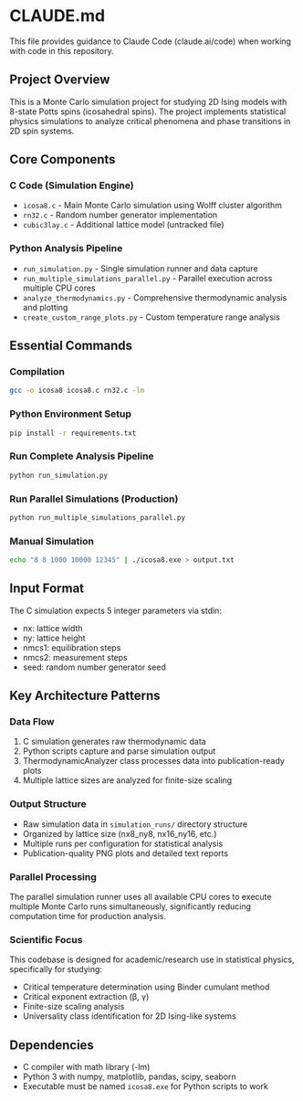 # CLAUDE.md

This file provides guidance to Claude Code (claude.ai/code) when working with code in this repository.

## Project Overview

This is a Monte Carlo simulation project for studying 2D Ising models with 8-state Potts spins (icosahedral spins). The project implements statistical physics simulations to analyze critical phenomena and phase transitions in 2D spin systems.

## Core Components

### C Code (Simulation Engine)
- `icosa8.c` - Main Monte Carlo simulation using Wolff cluster algorithm
- `rn32.c` - Random number generator implementation  
- `cubic3lay.c` - Additional lattice model (untracked file)

### Python Analysis Pipeline
- `run_simulation.py` - Single simulation runner and data capture
- `run_multiple_simulations_parallel.py` - Parallel execution across multiple CPU cores
- `analyze_thermodynamics.py` - Comprehensive thermodynamic analysis and plotting
- `create_custom_range_plots.py` - Custom temperature range analysis

## Essential Commands

### Compilation
```bash
gcc -o icosa8 icosa8.c rn32.c -lm
```

### Python Environment Setup
```bash
pip install -r requirements.txt
```

### Run Complete Analysis Pipeline
```bash
python run_simulation.py
```

### Run Parallel Simulations (Production)
```bash
python run_multiple_simulations_parallel.py
```

### Manual Simulation
```bash
echo "8 8 1000 10000 12345" | ./icosa8.exe > output.txt
```

## Input Format
The C simulation expects 5 integer parameters via stdin:
- nx: lattice width
- ny: lattice height  
- nmcs1: equilibration steps
- nmcs2: measurement steps
- seed: random number generator seed

## Key Architecture Patterns

### Data Flow
1. C simulation generates raw thermodynamic data
2. Python scripts capture and parse simulation output
3. ThermodynamicAnalyzer class processes data into publication-ready plots
4. Multiple lattice sizes are analyzed for finite-size scaling

### Output Structure
- Raw simulation data in `simulation_runs/` directory structure
- Organized by lattice size (nx8_ny8, nx16_ny16, etc.)
- Multiple runs per configuration for statistical analysis
- Publication-quality PNG plots and detailed text reports

### Parallel Processing
The parallel simulation runner uses all available CPU cores to execute multiple Monte Carlo runs simultaneously, significantly reducing computation time for production analysis.

### Scientific Focus
This codebase is designed for academic/research use in statistical physics, specifically for studying:
- Critical temperature determination using Binder cumulant method
- Critical exponent extraction (β, γ)
- Finite-size scaling analysis
- Universality class identification for 2D Ising-like systems

## Dependencies
- C compiler with math library (-lm)
- Python 3 with numpy, matplotlib, pandas, scipy, seaborn
- Executable must be named `icosa8.exe` for Python scripts to work